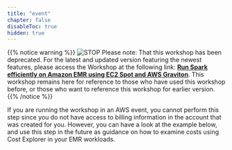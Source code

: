 ```yaml
---
title: "event"
chapter: false
disableToc: true
hidden: true
---
```



{{% notice warning %}}
![STOP](../../images/stop_small.png)
Please note: That this workshop has been deprecated. For the latest and updated version featuring the newest features, please access the Workshop at the following link: **[Run Spark efficiently on Amazon EMR using EC2 Spot and AWS Graviton](https://catalog.us-east-1.prod.workshops.aws/workshops/d04d8f89-c205-4d1d-81f2-d4d7f7d664c8/en-US)**.
This workshop remains here for reference to those who have used this workshop before, or those who want to reference this workshop for earlier version.
{{% /notice %}}



If you are running the workshop in an AWS event, you cannot perform this step since you do not have access to billing information in the account that was created for you. However, you can have a look at the example below, and use this step in the future as guidance on how to examine costs using Cost Explorer in your EMR workloads.


